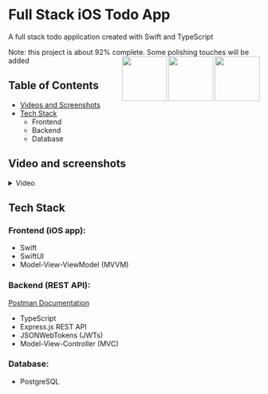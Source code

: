 # Full Stack iOS Todo App
A full stack todo application created with Swift and TypeScript

Note: this project is about 92% complete. Some polishing touches will be added
<img src="https://cdn.jsdelivr.net/gh/devicons/devicon/icons/swift/swift-original.svg" align="right" height="90"/>
<img src="https://cdn.jsdelivr.net/gh/devicons/devicon/icons/typescript/typescript-original.svg" align="right" height="90" />
<img src="https://cdn.jsdelivr.net/gh/devicons/devicon/icons/express/express-original-wordmark.svg" align="right" height="90" />
          
## Table of Contents
- [Videos and Screenshots](#video-and-screenshots)
- [Tech Stack](#backend-rest-api)
  - Frontend
  - Backend
  - Database



## Video and screenshots
<details>
<summary>Video</summary>
<br>

https://user-images.githubusercontent.com/73256760/215308660-74328931-ede7-4704-8fcf-94bc3842a8fe.mov

</details>



## Tech Stack
### Frontend (iOS app):
- Swift
- SwiftUI
- Model-View-ViewModel (MVVM)

### Backend (REST API):
[Postman Documentation](https://documenter.getpostman.com/view/21072555/2s935hPmYK)
- TypeScript
- Express.js REST API
- JSONWebTokens (JWTs)
- Model-View-Controller (MVC)

### Database:
- PostgreSQL


